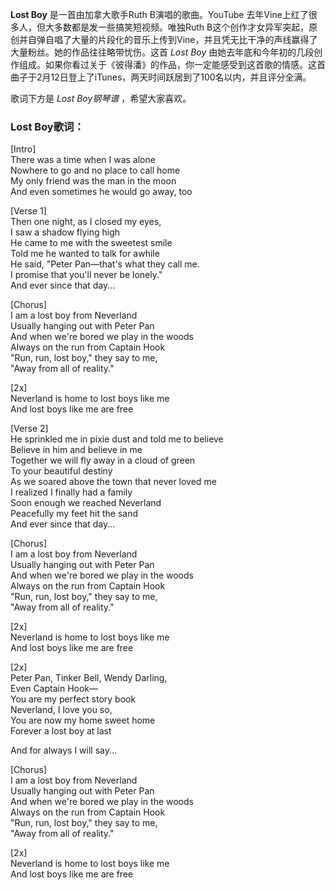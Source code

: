 

**Lost Boy** 是一首由加拿大歌手Ruth B演唱的歌曲。YouTube 去年Vine上红了很多人，但大多数都是发一些搞笑短视频。唯独Ruth
B这个创作才女异军突起，原创并自弹自唱了大量的片段化的音乐上传到Vine，并且凭无比干净的声线赢得了大量粉丝。她的作品往往略带忧伤。这首 _Lost
Boy_
由她去年底和今年初的几段创作组成。如果你看过关于《彼得潘》的作品，你一定能感受到这首歌的情感。这首曲子于2月12日登上了iTunes，两天时间跃居到了100名以内，并且评分全满。

歌词下方是 _Lost Boy钢琴谱_ ，希望大家喜欢。

### Lost Boy歌词：

[Intro]  
There was a time when I was alone  
Nowhere to go and no place to call home  
My only friend was the man in the moon  
And even sometimes he would go away, too

[Verse 1]  
Then one night, as I closed my eyes,  
I saw a shadow flying high  
He came to me with the sweetest smile  
Told me he wanted to talk for awhile  
He said, "Peter Pan—that's what they call me.  
I promise that you'll never be lonely."  
And ever since that day...

[Chorus]  
I am a lost boy from Neverland  
Usually hanging out with Peter Pan  
And when we're bored we play in the woods  
Always on the run from Captain Hook  
"Run, run, lost boy," they say to me,  
"Away from all of reality."

[2x]  
Neverland is home to lost boys like me  
And lost boys like me are free

[Verse 2]  
He sprinkled me in pixie dust and told me to believe  
Believe in him and believe in me  
Together we will fly away in a cloud of green  
To your beautiful destiny  
As we soared above the town that never loved me  
I realized I finally had a family  
Soon enough we reached Neverland  
Peacefully my feet hit the sand  
And ever since that day...

[Chorus]  
I am a lost boy from Neverland  
Usually hanging out with Peter Pan  
And when we're bored we play in the woods  
Always on the run from Captain Hook  
"Run, run, lost boy," they say to me,  
"Away from all of reality."

[2x]  
Neverland is home to lost boys like me  
And lost boys like me are free

[2x]  
Peter Pan, Tinker Bell, Wendy Darling,  
Even Captain Hook—  
You are my perfect story book  
Neverland, I love you so,  
You are now my home sweet home  
Forever a lost boy at last

And for always I will say...

[Chorus]  
I am a lost boy from Neverland  
Usually hanging out with Peter Pan  
And when we're bored we play in the woods  
Always on the run from Captain Hook  
"Run, run, lost boy," they say to me,  
"Away from all of reality."

[2x]  
Neverland is home to lost boys like me  
And lost boys like me are free

